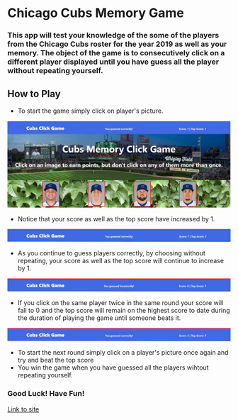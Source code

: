 # **Chicago Cubs Memory Game**

### This app will test your knowledge of the some of the players from the Chicago Cubs roster for the year 2019 as well as your memory. The object of the game is to consecutively click on a different player displayed until you have guess all the player without repeating yourself.

## How to Play

* To start the game simply click on player's picture.

![startgame](./images/start-game.JPG)

* Notice that your score as well as the top score have increased by 1.

![increasescore](./images/increase-score.JPG)

*  As you continue to guess players correctly, by choosing without repeating, your score as well as the top score will continue to increase by 1. 

![lost](./images/lost.JPG)

* If you click on the same player twice in the same round your score will fall to 0 and the top score will remain on the highest score to date during the duration of playing the game until someone beats it.

![anotherround](./images/second-round.JPG)

* To start the next round simply click on a player's picture once again and try and beat the top score
* You win the game when you have guessed all the players wihtout repeating yourself.

### Good Luck! Have Fun!

[Link to site](https://chiago-cubs-memory-game.netlify.com/)